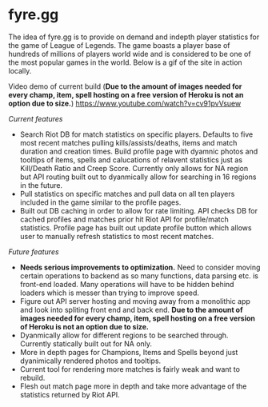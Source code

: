 # fyre.gg

The idea of fyre.gg is to provide on demand and indepth player statistics for the game of League of Legends.  The game boasts a player base of hundreds of millions of players world wide and is considered to be one of the most popular games in the world.  Below is a gif of the site in action locally.  

Video demo of current build (**Due to the amount of images needed for every champ, item, spell hosting on a free version of Heroku is not an option due to size.**)
https://www.youtube.com/watch?v=cv91pvVsuew

*Current features*
 - Search Riot DB for match statistics on specific players.  Defaults to five most recent matches pulling kills/assists/deaths, items and match duration and creation times.  Build profile page with dyamnic photos and tooltips of items, spells and calucations of relavent statistics just as Kill/Death Ratio and Creep Score.  Currently only allows for NA region but API routing built out to dyanmically allow for searching in 16 regions in the future.
 - Pull statistics on specific matches and pull data on all ten players included in the game similar to the profile pages.
 - Built out DB caching in order to allow for rate limiting.  API checks DB for cached profiles and matches prior hit Riot API for profile/match statistics.  Profile page has built out update profile button which allows user to manually refresh statistics to most recent matches.

 *Future features*
 - **Needs serious improvements to optimization.**  Need to consider moving certain operations to backend as so many functions, data parsing etc. is front-end loaded.  Many operations will have to be hidden behind loaders which is messer than trying to improve speed.
  - Figure out API server hosting and moving away from a monolithic app and look into spliting front end and back end.  **Due to the amount of images needed for every champ, item, spell hosting on a free version of Heroku is not an option due to size.**  
 - Dyanmically allow for different regions to be searched through.  Currently statically built out for NA only.
 - More in depth pages for Champions, Items and Spells beyond just dyanimically rendered photos and tooltips.
 - Current tool for rendering more matches is fairly weak and want to rebuild.
 - Flesh out match page more in depth and take more advantage of the statistics returned by Riot API.

